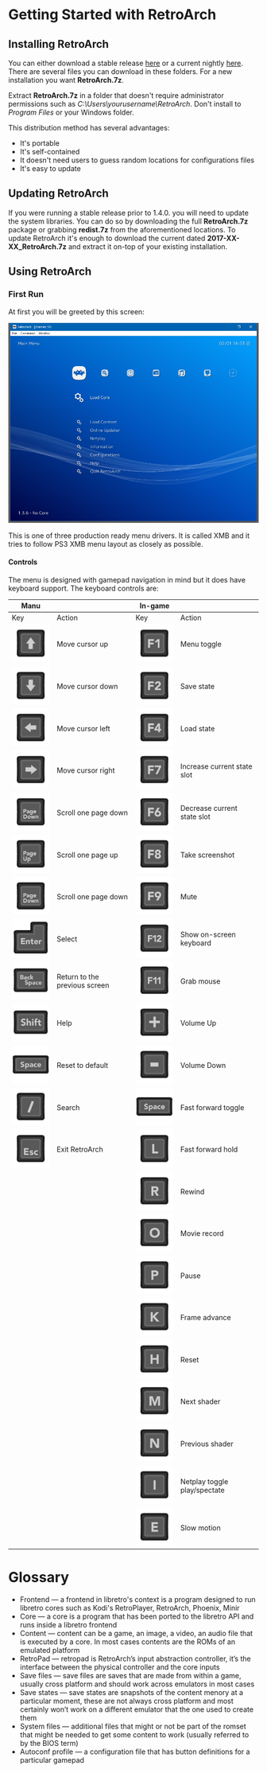 # Getting Started with RetroArch

## Installing RetroArch

You can either download a stable release [here](https://buildbot.libretro.com/stable/1.3.6/windows/) or a current nightly [here](https://buildbot.libretro.com/nightly/windows/).
There are several files you can download in these folders. For a new installation you want **RetroArch.7z**.

Extract **RetroArch.7z** in a folder that doesn't require administrator permissions such as *C:\Users\yourusername\RetroArch*. Don't install to *Program Files* or your Windows folder.

This distribution method has several advantages:
- It's portable
- It's self-contained
- It doesn't need users to guess random locations for configurations files
- It's easy to update

## Updating RetroArch

If you were running a stable release prior to 1.4.0. you will need to update the system libraries. You can do so by downloading the full **RetroArch.7z** package or grabbing **redist.7z** from the aforementioned locations.
To update RetroArch it's enough to download the current dated **2017-XX-XX_RetroArch.7z** and extract it on-top of your existing installation.

## Using RetroArch
### First Run

At first you will be greeted by this screen:

![Screenshot](images/windows/first_run.png)

This is one of three production ready menu drivers. It is called XMB and it tries to follow PS3 XMB menu layout as closely as possible.

#### Controls

The menu is designed with gamepad navigation in mind but it does have keyboard support. The keyboard controls are:

Manu                        ||In-game      ||
------------- | ------------ |------------- | ------------ 
Key           | Action       |Key           | Action       
![](images/controls/Keyboard_Mouse/Keyboard_Black_Arrow_Up.png)    | Move cursor up                  |![](images/controls/Keyboard_Mouse/Keyboard_Black_F1.png)    | Menu toggle
![](images/controls/Keyboard_Mouse/Keyboard_Black_Arrow_Down.png)  | Move cursor down                |![](images/controls/Keyboard_Mouse/Keyboard_Black_F2.png)    | Save state
![](images/controls/Keyboard_Mouse/Keyboard_Black_Arrow_Left.png)  | Move cursor left                |![](images/controls/Keyboard_Mouse/Keyboard_Black_F4.png)    | Load state
![](images/controls/Keyboard_Mouse/Keyboard_Black_Arrow_Right.png) | Move cursor right               |![](images/controls/Keyboard_Mouse/Keyboard_Black_F7.png)    | Increase current state slot
![](images/controls/Keyboard_Mouse/Keyboard_Black_Page_Down.png)   | Scroll one page down            |![](images/controls/Keyboard_Mouse/Keyboard_Black_F6.png)    | Decrease current state slot
![](images/controls/Keyboard_Mouse/Keyboard_Black_Page_Up.png)     | Scroll one page up              |![](images/controls/Keyboard_Mouse/Keyboard_Black_F8.png)    | Take screenshot
![](images/controls/Keyboard_Mouse/Keyboard_Black_Page_Down.png)   | Scroll one page down            |![](images/controls/Keyboard_Mouse/Keyboard_Black_F9.png)    | Mute
![](images/controls/Keyboard_Mouse/Keyboard_Black_Enter.png)       | Select                          |![](images/controls/Keyboard_Mouse/Keyboard_Black_F12.png)   | Show on-screen keyboard
![](images/controls/Keyboard_Mouse/Keyboard_Black_Backspace.png)   | Return to the previous screen   |![](images/controls/Keyboard_Mouse/Keyboard_Black_F11.png)   | Grab mouse
![](images/controls/Keyboard_Mouse/Keyboard_Black_Shift.png)       | Help                            |![](images/controls/Keyboard_Mouse/Keyboard_Black_Plus.png)  | Volume Up
![](images/controls/Keyboard_Mouse/Keyboard_Black_Space.png)       | Reset to default                |![](images/controls/Keyboard_Mouse/Keyboard_Black_Minus.png) | Volume Down
![](images/controls/Keyboard_Mouse/Keyboard_Black_Slash.png)       | Search                          |![](images/controls/Keyboard_Mouse/Keyboard_Black_Space.png) | Fast forward toggle
![](images/controls/Keyboard_Mouse/Keyboard_Black_Esc.png)         | Exit RetroArch                  |![](images/controls/Keyboard_Mouse/Keyboard_Black_l.png)     | Fast forward hold
                                                                   |                                 |![](images/controls/Keyboard_Mouse/Keyboard_Black_r.png)     | Rewind
                                                                   |                                 |![](images/controls/Keyboard_Mouse/Keyboard_Black_o.png)     | Movie record
                                                                   |                                 |![](images/controls/Keyboard_Mouse/Keyboard_Black_p.png)     | Pause
                                                                   |                                 |![](images/controls/Keyboard_Mouse/Keyboard_Black_k.png)     | Frame advance
                                                                   |                                 |![](images/controls/Keyboard_Mouse/Keyboard_Black_h.png)     | Reset
                                                                   |                                 |![](images/controls/Keyboard_Mouse/Keyboard_Black_m.png)     | Next shader
                                                                   |                                 |![](images/controls/Keyboard_Mouse/Keyboard_Black_n.png)     | Previous shader
                                                                   |                                 |![](images/controls/Keyboard_Mouse/Keyboard_Black_i.png)     | Netplay toggle play/spectate
                                                                   |                                 |![](images/controls/Keyboard_Mouse/Keyboard_Black_e.png)     | Slow motion
                                                                   
                                                                   

# Glossary

- Frontend — a frontend in libretro's context is a program designed to run libretro cores such as Kodi's RetroPlayer, RetroArch, Phoenix, Minir
- Core — a core is a program that has been ported to the libretro API and runs inside a libretro frontend
- Content — content can be a game, an image, a video, an audio file that is executed by a core. In most cases contents are the ROMs of an emulated platform
- RetroPad — retropad is RetroArch’s input abstraction controller, it’s the interface between the physical controller and the core inputs
- Save files — save files are saves that are made from within a game, usually cross platform and should work across emulators in most cases
- Save states — save states are snapshots of the content menory at a particular moment, these are not always cross platform and most certainly won’t work on a different emulator that the one used to create them
- System files — additional files that might or not be part of the romset that might be needed to get some content to work (usually referred to by the BIOS term)
- Autoconf profile — a configuration file that has button definitions for a particular gamepad

